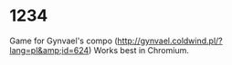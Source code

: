 # 1234
Game for Gynvael's compo (http://gynvael.coldwind.pl/?lang=pl&amp;id=624)
Works best in Chromium.
